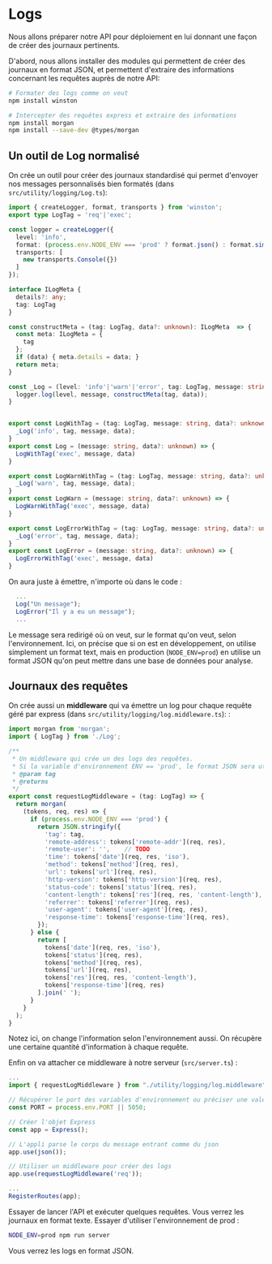 # Logs

Nous allons préparer notre API pour déploiement en lui donnant une façon de créer des journaux pertinents.

D'abord, nous allons installer des modules qui permettent de créer des journaux en format JSON, et permettent d'extraire des informations concernant les requêtes auprès de notre API:

```bash
# Formater des logs comme on veut
npm install winston

# Intercepter des requêtes express et extraire des informations
npm install morgan
npm install --save-dev @types/morgan
```

## Un outil de Log normalisé

On crée un outil pour créer des journaux standardisé qui permet d'envoyer nos messages personnalisés bien formatés (dans `src/utility/logging/Log.ts`):

```ts
import { createLogger, format, transports } from 'winston';
export type LogTag = 'req'|'exec';

const logger = createLogger({
  level: 'info',
  format: (process.env.NODE_ENV === 'prod' ? format.json() : format.simple()),
  transports: [
    new transports.Console({})
  ]
});

interface ILogMeta {
  details?: any;
  tag: LogTag
}

const constructMeta = (tag: LogTag, data?: unknown): ILogMeta  => {
  const meta: ILogMeta = {
    tag
  };
  if (data) { meta.details = data; }
  return meta;
}

const _Log = (level: 'info'|'warn'|'error', tag: LogTag, message: string, data?: unknown) => {
  logger.log(level, message, constructMeta(tag, data));
}


export const LogWithTag = (tag: LogTag, message: string, data?: unknown) => {
  _Log('info', tag, message, data);
}
export const Log = (message: string, data?: unknown) => {
  LogWithTag('exec', message, data)
}

export const LogWarnWithTag = (tag: LogTag, message: string, data?: unknown) => {
  _Log('warn', tag, message, data);
}
export const LogWarn = (message: string, data?: unknown) => {
  LogWarnWithTag('exec', message, data)
}

export const LogErrorWithTag = (tag: LogTag, message: string, data?: unknown) => {
  _Log('error', tag, message, data);
}
export const LogError = (message: string, data?: unknown) => {
  LogErrorWithTag('exec', message, data)
}
```

On aura juste à émettre, n'importe où dans le code :

```ts
  ...
  Log("Un message");
  LogError("Il y a eu un message");
  ...
```

Le message sera redirigé où on veut, sur le format qu'on veut, selon l'environnement. Ici, on précise que si on est en développement, on utilise simplement un format text, mais en production (`NODE_ENV=prod`) en utilise un format JSON qu'on peut mettre dans une base de données pour analyse.

## Journaux des requêtes

On crée aussi un **middleware** qui va émettre un log pour chaque requête géré par express (dans `src/utility/logging/log.middleware.ts`):
 :

```ts
import morgan from 'morgan';
import { LogTag } from './Log';

/**
 * Un middleware qui crée un des logs des requêtes.
 * Si la variable d'environnement ENV == 'prod', le format JSON sera utilisé, sinon, un text classique
 * @param tag 
 * @returns 
 */
export const requestLogMiddleware = (tag: LogTag) => {
  return morgan(
    (tokens, req, res) => {
      if (process.env.NODE_ENV === 'prod') {
        return JSON.stringify({
          'tag': tag,
          'remote-address': tokens['remote-addr'](req, res),
          'remote-user': '',    // TODO
          'time': tokens['date'](req, res, 'iso'),
          'method': tokens['method'](req, res),
          'url': tokens['url'](req, res),
          'http-version': tokens['http-version'](req, res),
          'status-code': tokens['status'](req, res),
          'content-length': tokens['res'](req, res, 'content-length'),
          'referrer': tokens['referrer'](req, res),
          'user-agent': tokens['user-agent'](req, res),
          'response-time': tokens['response-time'](req, res),          
        });
      } else {
        return [
          tokens['date'](req, res, 'iso'),
          tokens['status'](req, res),
          tokens['method'](req, res),
          tokens['url'](req, res),
          tokens['res'](req, res, 'content-length'),
          tokens['response-time'](req, res)
        ].join(' ');
      }
    }
  );
}
```

Notez ici, on change l'information selon l'environnement aussi. On récupère une certaine quantité d'information à chaque requête.

Enfin on va attacher ce middleware à notre serveur (`src/server.ts`) :

```ts
...
import { requestLogMiddleware } from "./utility/logging/log.middleware";

// Récupérer le port des variables d'environnement ou préciser une valeur par défaut
const PORT = process.env.PORT || 5050;

// Créer l'objet Express
const app = Express();

// L'appli parse le corps du message entrant comme du json
app.use(json());

// Utiliser un middleware pour créer des logs
app.use(requestLogMiddleware('req'));

...
RegisterRoutes(app);

```

Essayer de lancer l'API et exécuter quelques requêtes. Vous verrez les journaux en format texte. Essayer d'utiliser l'environnement de prod :

```bash
NODE_ENV=prod npm run server
```

Vous verrez les logs en format JSON.

